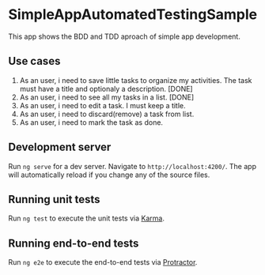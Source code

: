 # SimpleAppAutomatedTestingSample

This app shows the BDD and TDD aproach of simple app development.

## Use cases

1. As an user, i need to save little tasks to organize my activities. The task must have a title and optionaly a description. [DONE]
2. As an user, i need to see all my tasks in a list. [DONE]
3. As an user, i need to edit a task. I must keep a title.
4. As an user, i need to discard(remove) a task from list.
5. As an user, i need to mark the task as done.

## Development server

Run `ng serve` for a dev server. Navigate to `http://localhost:4200/`. The app will automatically reload if you change any of the source files.

## Running unit tests

Run `ng test` to execute the unit tests via [Karma](https://karma-runner.github.io).

## Running end-to-end tests

Run `ng e2e` to execute the end-to-end tests via [Protractor](http://www.protractortest.org/).
